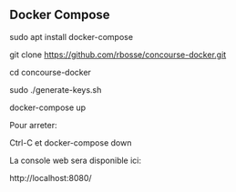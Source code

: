 ## Docker Compose

sudo apt  install docker-compose

git clone https://github.com/rbosse/concourse-docker.git

cd concourse-docker

sudo ./generate-keys.sh

docker-compose up

Pour arreter:

Ctrl-C 
et
docker-compose down

La console web sera disponible ici:

http://localhost:8080/

